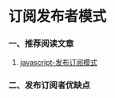 # 订阅发布者模式


### 一、推荐阅读文章

1. [javascript-发布订阅模式](http://www.cnblogs.com/xiaohuochai/p/8031564.html)


### 二、发布订阅者优缺点


